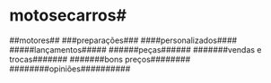 # motosecarros#
##motores##
###preparações###
####personalizados####
#####lançamentos#####
######peças######
#######vendas e trocas#######
#######bons preços########
########opiniões##########
